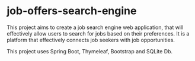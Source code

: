 # job-offers-search-engine
This project aims to create a job search engine web application, that will effectively allow users to search for jobs based on their preferences. It is a  platform that effectively connects job seekers with job opportunities.

This project uses Spring Boot, Thymeleaf, Bootstrap and SQLite Db.
